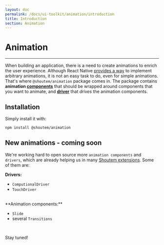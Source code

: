 ```yaml
---
layout: doc
permalink: /docs/ui-toolkit/animation/introduction
title: Introduction
section: Animation
---
```


# Animation
<hr />

When building an application, there is a need to create animations to enrich the user experience. Although React Native [provides a way](https://facebook.github.io/react-native/docs/animations.html) to implement arbitrary animations, it is not an easy task to do, even for simple animations. That's where `@shoutem/animation` package comes in. The package contains **animation [components](#components)** that should be wrapped around components that you want to animate, and [**driver**](#driver) that _drives_ the animation components.

## Installation

Simply install it with:

```bash
npm install @shoutem/animation
```

## New animations - coming soon

We're working hard to open source more `animation components` and `drivers`, which are already helping us in many [Shoutem extensions](http://shoutem.github.io/docs/extensions/getting-started/introduction). Some of them are:

**Drivers:**

- `ComputionalDriver`
- `TouchDriver`

<br />
**Animation components:**

- `Slide`
- several `Transitions`

<br />

Stay tuned!
